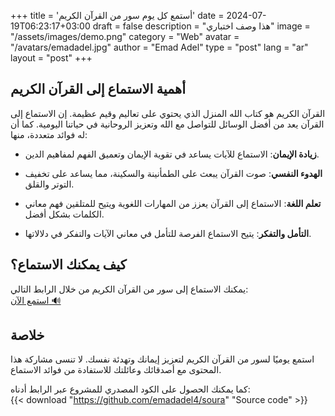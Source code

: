 +++
title = 'أستمع كل يوم سور من القرآن الكريم'
date = 2024-07-19T06:23:17+03:00
draft = false
description = "هذا وصف اختباري"
image = "/assets/images/demo.png"
category = "Web"
avatar = "/avatars/emadadel.jpg"
author = "Emad Adel"
type   = "post"
lang   = "ar"
layout = "post"
+++




## أهمية الاستماع إلى القرآن الكريم

القرآن الكريم هو كتاب الله المنزل الذي يحتوي على تعاليم وقيم عظيمة. إن الاستماع إلى القرآن يعد من أفضل الوسائل للتواصل مع الله وتعزيز الروحانية في حياتنا اليومية. كما أن له فوائد متعددة، منها:

- **زيادة الإيمان**: الاستماع للآيات يساعد في تقوية الإيمان وتعميق الفهم لمفاهيم الدين.

- **الهدوء النفسي**: صوت القرآن يبعث على الطمأنينة والسكينة، مما يساعد على تخفيف التوتر والقلق.

- **تعلم اللغة**: الاستماع إلى القرآن يعزز من المهارات اللغوية ويتيح للمتلقين فهم معاني الكلمات بشكل أفضل.

- **التأمل والتفكر**: يتيح الاستماع الفرصة للتأمل في معاني الآيات والتفكر في دلالاتها.

## كيف يمكنك الاستماع؟

يمكنك الاستماع إلى سور من القرآن الكريم من خلال الرابط التالي:  
[استمع الآن 🔊](https://emadadel4.github.io/Soura/)


## خلاصة

استمع يوميًا لسور من القرآن الكريم لتعزيز إيمانك وتهدئة نفسك. لا تنسى مشاركة هذا المحتوى مع أصدقائك وعائلتك للاستفادة من فوائد الاستماع.


كما يمكنك الحصول على الكود المصدري للمشروع عبر الرابط أدناه:  
{{< download "https://github.com/emadadel4/soura" "Source code" >}}
